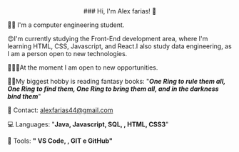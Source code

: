  <center>
 ### Hi, I'm Alex farias! 👋
 </center>

👨‍🎓 I'm a computer engineering student.

😍I'm currently studying the Front-End development area, where I'm learning HTML, CSS, Javascript, and React.I also study data engineering, as I am a person open to new technologies.

🧑🏾‍💼At the moment I am open to new opportunities.

🧙🏽My biggest hobby is reading fantasy books: "***One Ring to rule them all, One Ring to find them, One Ring to bring them all, and in the darkness bind them***"



📧 Contact: alexfarias44@gmail.com

💻 Languages:  "**Java, Javascript, SQL, , HTML, CSS3**"

💼 Tools: **" VS Code, , GIT e GitHub"**

